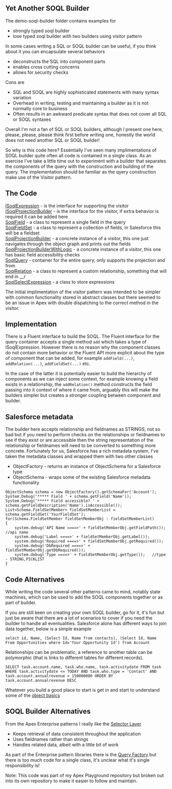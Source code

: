 Yet Another SOQL Builder
------------------------

The demo-soql-builder folder contains examples for 
- strongly typed soql builder 
- lose typed soql builder with two builders using visitor pattern

In some cases writing a SQL or SOQL builder can be useful, if you think about it you can encapsulate several behaviors
- deconstructs the SQL into component parts
- enables cross cutting concerns
- allows for security checks

Cons are
- SQL and SOQL are highly sophisticated statements with many syntax variation
- Overhead in writing, testing and maintaining a builder as it is not normally core to business
- Often results in an awkward predicate syntax that does not cover all SQL or SOQL syntaxes

Overall I'm not a fan of SQL or SOQL builders, although I present one here, please, please, please think first before writing one, honestly the world does not need another SQL or SOQL builder!

So why is this code here? Essentially I've seen many implimentations of SOQL builder quite often all code is contained in a single class. As an exercise I've take a little time out to experiment with a builder that separates the components of the query with the construction and building of the query. The implementation should be familiar as the qyery construction make use of the Visitor pattern.

## The Code
[ISoqlExpression](src/force-app/main/default/classes/soql-builder/ISoqlExpression.cls) - is the interface for supporting the visitor  
[ISoqlProjectionBuilder](src/force-app/main/default/classes/soql-builder/ISoqlProjectionBuilder.cls) - is the interface for the visitor, if extra behavior is required it can be added here  
[SoqlField](src/force-app/main/default/classes/soql-builder/SoqlField.cls) - a class to represent a single field in the query  
[SoqlFieldSet](src/force-app/main/default/classes/soql-builder/SoqlFieldSet.cls) - a class to represent a collection of fields, in Salesforce this will be a fieldset  
[SoqlProjectionBuilder](src/force-app/main/default/classes/soql-builder/SoqlProjectionBuilder.cls) - a concrete instance of a visitor, this one just navigates through the object graph and prints out the fields  
[SoqlProjectionBuilderWithLogic](src/force-app/main/default/classes/soql-builder/SoqlProjectionBuilderWithLogic.cls) - a concrete instance of a visitor, this one has basic field accessibility checks  
[SoqlQuery](src/force-app/main/default/classes/soql-builder/SoqlQuery.cls) - container for the entire query, only supports the projection and from  
[SoqlRelation](src/force-app/main/default/classes/soql-builder/SoqlRelation.cls) - a class to represent a custom relationship, something that will end in __r  
[SoqlSelectExpression](src/force-app/main/default/classes/soql-builder/SoqlSelectExpression.cls) - a class to store expressions  

The initial implimentation of the visitor pattern was intended to be simpler with common functionality stored in abstract classes but there seemed to be an issue in Apex with double dispatching to the correct method in the visitor.

## Implementation
There is a Fluent interface to build the SOQL. The Fluent interface for the query container accepts a single method `add` which takes a type of ISoqlExpression. However there is no reason why the component classes do not contain more behavior or the Fluent API more explicit about the type of component that can be added, for example `addField(...)`, `addRelation(...)`, `addFieldSet(...)` etc. 

In the case of the latter it is potentially easier to build the hierarchy of components as we can inject some context, for example knowing a field exists in a relationship; the `addRelation()` method constructs the field passing into it context of where it came from, arguably this will make the builders simpler but creates a stronger coupling between component and builder.

## Salesforce metadata
The builder here accepts relationship and fieldnames as STRINGS; not so bad but if you need to perform checks on the relationships or fieldnames to see if they exist or are accessible then the string representation of the relationship or fieldnames will need to be converted to something more concrete. Fortunately for us, Salesforce has a rich metadata system, I've taken the metadata classes and wrapped them with two other classes
- ObjectFactory - returns an instance of ObjectSchema for a Salesforce type 
- ObjectSchema - wraps some of the existing Salesforce metadata functionality

```
ObjectSchema schema = new ObjectFactory().getSchemaFor('Account');
System.Debug('***** Field ' + schema.getField('Name'));
System.Debug('***** Field accessible? ' + schema.getFieldDescription('Name').isAccessible());
List<Schema.FieldSetMember> fieldSetMemberList =  schema.getFieldSet('YourFieldSet');
for(Schema.FieldSetMember fieldSetMemberObj : fieldSetMemberList)
{
    system.debug('API Name ====>' + fieldSetMemberObj.getFieldPath()); //api name
    system.debug('Label ====>' + fieldSetMemberObj.getLabel());
    system.debug('Required ====>' + fieldSetMemberObj.getRequired());
    system.debug('DbRequired ====>' + fieldSetMemberObj.getDbRequired());
    system.debug('Type ====>' + fieldSetMemberObj.getType());   //type - STRING,PICKLIST
}
```

## Code Alternatives
While writing the code several other patterns came to mind, notably state machines, which can be used to add the SOQL components together or as part of builder.

If you are still keen on creating your own SOQL builder, go for it, it's fun but just be aware that there are a lot of scenarios to cover if you need the builder to handle all eventualities. Salesforce alone has different ways to join data together, below is a simple example

`select id, Name, (Select Id, Name from contacts), (Select Id, Name From Opportunities where Id='Your Opportunity Id') from Account`

Relationships can be problematic, a reference to another table can be polymorphic (that is links to different tables for different records).

`SELECT task.account.name, task.who.name, task.activitydate FROM task WHERE task.activitydate <= TODAY AND task.who.type = 'Contact' AND task.account.annualrevenue > 150000000 ORDER BY task.account.annualrevenue DESC`

Whatever you build a good place to start is get in and start to understand some of the [object basics](https://developer.salesforce.com/docs/atlas.en-us.224.0.object_reference.meta/object_reference/sforce_api_objects_concepts.htm)


## SOQL Builder Alternatives
From the Apex Enterprise patterns I really like the [Selector Layer](https://github.com/financialforcedev/df12-apex-enterprise-patterns#data-mapper-selector)
- Keeps retrieval of data consistent throughout the application
- Uses fieldnames rather than strings
- Handles related data, albeit with a little bit of work

As part of the Enterprise pattern libraries there is the [Query Factory](https://github.com/apex-enterprise-patterns/fflib-apex-common/blob/master/fflib/src/classes/fflib_QueryFactory.cls) but there is too much code for a single class, it's unclear what it's single responsibility is!


Note: This code was part of my Apex Playground repository but broken out into its own repository to make it easier to follow and maintain.